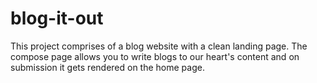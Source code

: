 # blog-it-out

This project comprises of a blog website with a clean landing page. 
The compose page allows you to write blogs to our heart's content and on submission it gets rendered on the home page.
